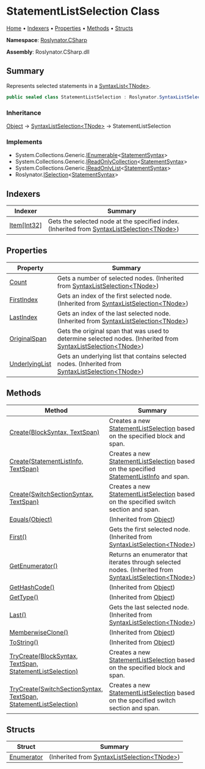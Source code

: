 # StatementListSelection Class

[Home](../../../README.md) &#x2022; [Indexers](#indexers) &#x2022; [Properties](#properties) &#x2022; [Methods](#methods) &#x2022; [Structs](#structs)

**Namespace**: [Roslynator.CSharp](../README.md)

**Assembly**: Roslynator\.CSharp\.dll

## Summary

Represents selected statements in a [SyntaxList\<TNode>](https://docs.microsoft.com/en-us/dotnet/api/microsoft.codeanalysis.syntaxlist-1)\.

```csharp
public sealed class StatementListSelection : Roslynator.SyntaxListSelection<Microsoft.CodeAnalysis.CSharp.Syntax.StatementSyntax>
```

### Inheritance

[Object](https://docs.microsoft.com/en-us/dotnet/api/system.object) &#x2192; [SyntaxListSelection\<TNode>](../../SyntaxListSelection-1/README.md) &#x2192; StatementListSelection

### Implements

* System\.Collections\.Generic\.[IEnumerable](https://docs.microsoft.com/en-us/dotnet/api/system.collections.generic.ienumerable-1)\<[StatementSyntax](https://docs.microsoft.com/en-us/dotnet/api/microsoft.codeanalysis.csharp.syntax.statementsyntax)>
* System\.Collections\.Generic\.[IReadOnlyCollection](https://docs.microsoft.com/en-us/dotnet/api/system.collections.generic.ireadonlycollection-1)\<[StatementSyntax](https://docs.microsoft.com/en-us/dotnet/api/microsoft.codeanalysis.csharp.syntax.statementsyntax)>
* System\.Collections\.Generic\.[IReadOnlyList](https://docs.microsoft.com/en-us/dotnet/api/system.collections.generic.ireadonlylist-1)\<[StatementSyntax](https://docs.microsoft.com/en-us/dotnet/api/microsoft.codeanalysis.csharp.syntax.statementsyntax)>
* Roslynator\.[ISelection](../../ISelection-1/README.md)\<[StatementSyntax](https://docs.microsoft.com/en-us/dotnet/api/microsoft.codeanalysis.csharp.syntax.statementsyntax)>

## Indexers

| Indexer | Summary |
| ------- | ------- |
| [Item\[Int32\]](../../SyntaxListSelection-1/Item/README.md) | Gets the selected node at the specified index\. \(Inherited from [SyntaxListSelection\<TNode>](../../SyntaxListSelection-1/README.md)\) |

## Properties

| Property | Summary |
| -------- | ------- |
| [Count](../../SyntaxListSelection-1/Count/README.md) | Gets a number of selected nodes\. \(Inherited from [SyntaxListSelection\<TNode>](../../SyntaxListSelection-1/README.md)\) |
| [FirstIndex](../../SyntaxListSelection-1/FirstIndex/README.md) | Gets an index of the first selected node\. \(Inherited from [SyntaxListSelection\<TNode>](../../SyntaxListSelection-1/README.md)\) |
| [LastIndex](../../SyntaxListSelection-1/LastIndex/README.md) | Gets an index of the last selected node\. \(Inherited from [SyntaxListSelection\<TNode>](../../SyntaxListSelection-1/README.md)\) |
| [OriginalSpan](../../SyntaxListSelection-1/OriginalSpan/README.md) | Gets the original span that was used to determine selected nodes\. \(Inherited from [SyntaxListSelection\<TNode>](../../SyntaxListSelection-1/README.md)\) |
| [UnderlyingList](../../SyntaxListSelection-1/UnderlyingList/README.md) | Gets an underlying list that contains selected nodes\. \(Inherited from [SyntaxListSelection\<TNode>](../../SyntaxListSelection-1/README.md)\) |

## Methods

| Method | Summary |
| ------ | ------- |
| [Create(BlockSyntax, TextSpan)](Create/README.md#Roslynator_CSharp_StatementListSelection_Create_Microsoft_CodeAnalysis_CSharp_Syntax_BlockSyntax_Microsoft_CodeAnalysis_Text_TextSpan_) | Creates a new [StatementListSelection](./README.md) based on the specified block and span\. |
| [Create(StatementListInfo, TextSpan)](Create/README.md#Roslynator_CSharp_StatementListSelection_Create_Roslynator_CSharp_Syntax_StatementListInfo__Microsoft_CodeAnalysis_Text_TextSpan_) | Creates a new [StatementListSelection](./README.md) based on the specified [StatementListInfo](../Syntax/StatementListInfo/README.md) and span\. |
| [Create(SwitchSectionSyntax, TextSpan)](Create/README.md#Roslynator_CSharp_StatementListSelection_Create_Microsoft_CodeAnalysis_CSharp_Syntax_SwitchSectionSyntax_Microsoft_CodeAnalysis_Text_TextSpan_) | Creates a new [StatementListSelection](./README.md) based on the specified switch section and span\. |
| [Equals(Object)](https://docs.microsoft.com/en-us/dotnet/api/system.object.equals) |  \(Inherited from [Object](https://docs.microsoft.com/en-us/dotnet/api/system.object)\) |
| [First()](../../SyntaxListSelection-1/First/README.md) | Gets the first selected node\. \(Inherited from [SyntaxListSelection\<TNode>](../../SyntaxListSelection-1/README.md)\) |
| [GetEnumerator()](../../SyntaxListSelection-1/GetEnumerator/README.md) | Returns an enumerator that iterates through selected nodes\. \(Inherited from [SyntaxListSelection\<TNode>](../../SyntaxListSelection-1/README.md)\) |
| [GetHashCode()](https://docs.microsoft.com/en-us/dotnet/api/system.object.gethashcode) |  \(Inherited from [Object](https://docs.microsoft.com/en-us/dotnet/api/system.object)\) |
| [GetType()](https://docs.microsoft.com/en-us/dotnet/api/system.object.gettype) |  \(Inherited from [Object](https://docs.microsoft.com/en-us/dotnet/api/system.object)\) |
| [Last()](../../SyntaxListSelection-1/Last/README.md) | Gets the last selected node\. \(Inherited from [SyntaxListSelection\<TNode>](../../SyntaxListSelection-1/README.md)\) |
| [MemberwiseClone()](https://docs.microsoft.com/en-us/dotnet/api/system.object.memberwiseclone) |  \(Inherited from [Object](https://docs.microsoft.com/en-us/dotnet/api/system.object)\) |
| [ToString()](https://docs.microsoft.com/en-us/dotnet/api/system.object.tostring) |  \(Inherited from [Object](https://docs.microsoft.com/en-us/dotnet/api/system.object)\) |
| [TryCreate(BlockSyntax, TextSpan, StatementListSelection)](TryCreate/README.md#Roslynator_CSharp_StatementListSelection_TryCreate_Microsoft_CodeAnalysis_CSharp_Syntax_BlockSyntax_Microsoft_CodeAnalysis_Text_TextSpan_Roslynator_CSharp_StatementListSelection__) | Creates a new [StatementListSelection](./README.md) based on the specified block and span\. |
| [TryCreate(SwitchSectionSyntax, TextSpan, StatementListSelection)](TryCreate/README.md#Roslynator_CSharp_StatementListSelection_TryCreate_Microsoft_CodeAnalysis_CSharp_Syntax_SwitchSectionSyntax_Microsoft_CodeAnalysis_Text_TextSpan_Roslynator_CSharp_StatementListSelection__) | Creates a new [StatementListSelection](./README.md) based on the specified switch section and span\. |

## Structs

| Struct | Summary |
| ------ | ------- |
| [Enumerator](../../SyntaxListSelection-1/Enumerator/README.md) |  \(Inherited from [SyntaxListSelection\<TNode>](../../SyntaxListSelection-1/README.md)\) |

